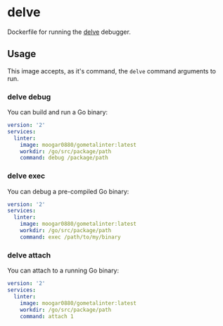 # delve
Dockerfile for running the [delve](https://github.com/derekparker/delve)
debugger.

## Usage
This image accepts, as it's command, the `delve` command arguments to run.

### delve debug
You can build and run a Go binary:
```yaml
version: '2'
services:
  linter:
    image: moogar0880/gometalinter:latest
    workdir: /go/src/package/path
    command: debug /package/path
```

### delve exec
You can debug a pre-compiled Go binary:
```yaml
version: '2'
services:
  linter:
    image: moogar0880/gometalinter:latest
    workdir: /go/src/package/path
    command: exec /path/to/my/binary
```

### delve attach
You can attach to a running Go binary:
```yaml
version: '2'
services:
  linter:
    image: moogar0880/gometalinter:latest
    workdir: /go/src/package/path
    command: attach 1
```
